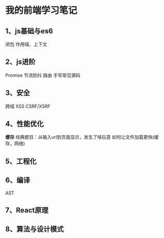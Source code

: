 # 我的前端学习笔记

## 1、js基础与es6
闭包
作用域、上下文

## 2、js进阶
Promise
节流防抖
路由
手写常见源码

## 3、安全
跨域
XSS
CSRF/XSRF

## 4、性能优化
**缓存**
经典题目：从输入url到页面显示，发生了啥玩意
如何让文件加载更快(缓存，网络)

## 5、工程化

## 6、编译
AST
## 7、React原理

## 8、算法与设计模式